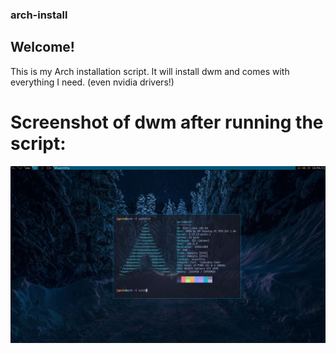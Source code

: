 ### arch-install

## Welcome!

This is my Arch installation script. It will install dwm and comes with everything I need. (even nvidia drivers!)

# Screenshot of dwm after running the script:

![dwmarchinstall](https://github.com/CalvinKev/arch-install/blob/main/arch-install-screenshot.png)
